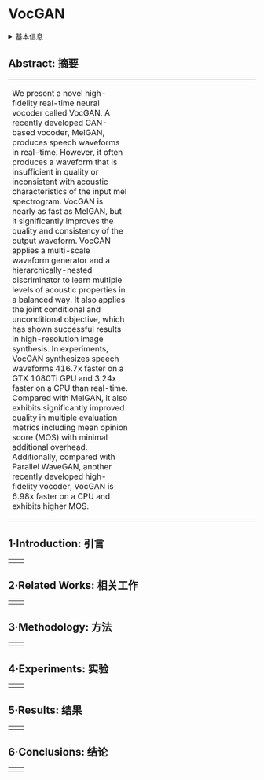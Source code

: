 # VocGAN

<details>
<summary>基本信息</summary>

- 标题: "VocGAN: A High-Fidelity Real-time Vocoder with a Hierarchically-nested Adversarial Network"
- 作者:
  - 01 Jinhyeok Yang,
  - 02 Junmo Lee,
  - 03 Youngik Kim,
  - 04 Hoonyoung Cho,
  - 05 Injung Kim
- 链接:
  - [ArXiv](https://arxiv.org/abs/2007.15256)
  - [Publication](https://doi.org/10.21437/Interspeech.2020-1238)
  - [Github]
  - [Demo](https://nc-ai.github.io/speech/publications/vocgan/index.html)
- 文件:
  - [ArXiv](_PDF/2007.15256v1__VocGAN__A_High-Fidelity_Real-time_Vocoder_with_a_Hierarchically-Nested_Adversarial_Network.pdf)
  - [Publication](_PDF/2007.15256p0__VocGAN_InterSpeech2020.pdf)

</details>

## Abstract: 摘要

<table><tr><td width="50%">

We present a novel high-fidelity real-time neural vocoder called VocGAN.
A recently developed GAN-based vocoder, MelGAN, produces speech waveforms in real-time.
However, it often produces a waveform that is insufficient in quality or inconsistent with acoustic characteristics of the input mel spectrogram.
VocGAN is nearly as fast as MelGAN, but it significantly improves the quality and consistency of the output waveform.
VocGAN applies a multi-scale waveform generator and a hierarchically-nested discriminator to learn multiple levels of acoustic properties in a balanced way.
It also applies the joint conditional and unconditional objective, which has shown successful results in high-resolution image synthesis.
In experiments, VocGAN synthesizes speech waveforms 416.7x faster on a GTX 1080Ti GPU and 3.24x faster on a CPU than real-time.
Compared with MelGAN, it also exhibits significantly improved quality in multiple evaluation metrics including mean opinion score (MOS) with minimal additional overhead.
Additionally, compared with Parallel WaveGAN, another recently developed high-fidelity vocoder, VocGAN is 6.98x faster on a CPU and exhibits higher MOS.

</td><td>

</td></tr></table>

## 1·Introduction: 引言

<table><tr><td width="50%">

</td><td>

</td></tr></table>

## 2·Related Works: 相关工作

<table><tr><td width="50%">

</td><td>

</td></tr></table>

## 3·Methodology: 方法

<table><tr><td width="50%">

</td><td>

</td></tr></table>

## 4·Experiments: 实验

<table><tr><td width="50%">

</td><td>

</td></tr></table>

## 5·Results: 结果

<table><tr><td width="50%">

</td><td>

</td></tr></table>

## 6·Conclusions: 结论

<table><tr><td width="50%">

</td><td>

</td></tr></table>
